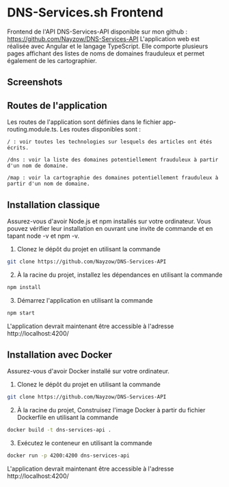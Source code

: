 # DNS-Services.sh Frontend

Frontend de l'API DNS-Services-API disponible sur mon github : https://github.com/Nayzow/DNS-Services-API
L'application web est réalisée avec Angular et le langage TypeScript. Elle comporte plusieurs pages affichant des listes de noms de domaines frauduleux et permet également de les cartographier.

## Screenshots


## Routes de l'application

Les routes de l'application sont définies dans le fichier app-routing.module.ts. Les routes disponibles sont :

```
/ : voir toutes les technologies sur lesquels des articles ont étés écrits.
```

```
/dns : voir la liste des domaines potentiellement frauduleux à partir d'un nom de domaine.
```

```
/map : voir la cartographie des domaines potentiellement frauduleux à partir d'un nom de domaine.
```

## Installation classique

Assurez-vous d'avoir Node.js et npm installés sur votre ordinateur. Vous pouvez vérifier leur installation en ouvrant une invite de commande et en tapant node -v et npm -v.

1. Clonez le dépôt du projet en utilisant la commande

```bash
git clone https://github.com/Nayzow/DNS-Services-API
```

2. À la racine du projet, installez les dépendances en utilisant la commande

```bash
npm install
```

3. Démarrez l'application en utilisant la commande

```bash
npm start
```

L'application devrait maintenant être accessible à l'adresse http://localhost:4200/

## Installation avec Docker

Assurez-vous d'avoir Docker installé sur votre ordinateur.

1. Clonez le dépôt du projet en utilisant la commande

```bash
git clone https://github.com/Nayzow/DNS-Services-API
```

2. À la racine du projet, Construisez l'image Docker à partir du fichier Dockerfile en utilisant la commande

```bash
docker build -t dns-services-api .
```

3. Exécutez le conteneur en utilisant la commande

```bash
docker run -p 4200:4200 dns-services-api
```

L'application devrait maintenant être accessible à l'adresse http://localhost:4200/
